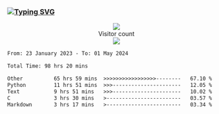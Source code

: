 ### <a href="https://git.io/typing-svg"><img src="https://readme-typing-svg.herokuapp.com?font=Fira+Code&pause=1000&width=435&lines=+Hi+%F0%9F%91%8B+There+is+Chenghow" alt="Typing SVG" /></a>
<p align="center"> 
  <img src="https://github-readme-stats.vercel.app/api?username=chenghow&show_icons=true"><br>
  Visitor count<br>
  <img src="https://profile-counter.glitch.me/chenghow/count.svg">
</p>

<!--START_SECTION:waka-->

```txt
From: 23 January 2023 - To: 01 May 2024

Total Time: 98 hrs 20 mins

Other          65 hrs 59 mins  >>>>>>>>>>>>>>>>>--------   67.10 %
Python         11 hrs 51 mins  >>>----------------------   12.05 %
Text           9 hrs 51 mins   >>>----------------------   10.02 %
C              3 hrs 30 mins   >------------------------   03.57 %
Markdown       3 hrs 17 mins   >------------------------   03.34 %
```

<!--END_SECTION:waka-->
